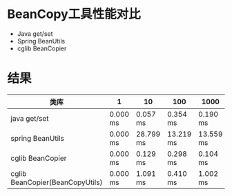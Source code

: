 # BeanCopy工具性能对比
- Java get/set
- Spring BeanUtils
- cglib BeanCopier

# 结果
| 类库 | 1 | 10 | 100 | 1000 | 10000 | 100000 | 1000000 |
| --- | --- | --- | --- | --- | --- | --- | --- |
| java get/set | 0.000 ms | 0.057 ms | 0.354 ms | 0.190 ms | 0.867 ms | 5.169 ms | 59.244 ms | 
| spring BeanUtils | 0.000 ms | 28.799 ms | 13.219 ms | 13.559 ms | 45.580 ms | 205.999 ms | 2373.020 ms | 
| cglib BeanCopier | 0.000 ms | 0.129 ms | 0.298 ms | 0.104 ms | 0.802 ms | 4.986 ms | 54.235 ms | 
| cglib BeanCopier(BeanCopyUtils) | 0.000 ms | 1.091 ms | 0.410 ms | 1.002 ms | 5.484 ms | 25.265 ms | 295.116 ms | 
